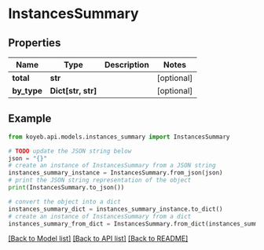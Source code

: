 # InstancesSummary


## Properties

Name | Type | Description | Notes
------------ | ------------- | ------------- | -------------
**total** | **str** |  | [optional] 
**by_type** | **Dict[str, str]** |  | [optional] 

## Example

```python
from koyeb.api.models.instances_summary import InstancesSummary

# TODO update the JSON string below
json = "{}"
# create an instance of InstancesSummary from a JSON string
instances_summary_instance = InstancesSummary.from_json(json)
# print the JSON string representation of the object
print(InstancesSummary.to_json())

# convert the object into a dict
instances_summary_dict = instances_summary_instance.to_dict()
# create an instance of InstancesSummary from a dict
instances_summary_from_dict = InstancesSummary.from_dict(instances_summary_dict)
```
[[Back to Model list]](../README.md#documentation-for-models) [[Back to API list]](../README.md#documentation-for-api-endpoints) [[Back to README]](../README.md)


